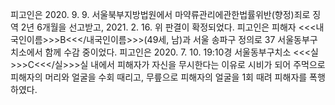 피고인은 2020. 9. 9. 서울북부지방법원에서 마약류관리에관한법률위반(향정)죄로 징역 2년 6개월을 선고받고, 2021. 2. 16. 위 판결이 확정되었다.
피고인은 피해자 <<<내국인이름>>>B<<</내국인이름>>>(49세, 남)과 서울 송파구 정의로 37 서울동부구치소에서 함께 수감 중이었다.
피고인은 2020. 7. 10. 19:10경 서울동부구치소 <<<실>>>C<<</실>>>실 내에서 피해자가 자신을 무시한다는 이유로 시비가 되어 주먹으로 피해자의 머리와 얼굴을 수회 때리고, 무릎으로 피해자의 얼굴을 1회 때려 피해자를 폭행하였다.